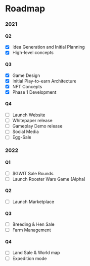 # Roadmap

### 2021

#### Q2

- [x] Idea Generation and Initial Planning
- [x] High-level concepts

#### Q3

- [x] Game Design
- [x] Initial Play-to-earn Architecture
- [x] NFT Concepts
- [x] Phase 1 Development

#### Q4

- [ ] Launch Website
- [ ] Whitepaper release
- [ ] Gameplay Demo release
- [ ] Social Media
- [ ] Egg-Sale

### 2022

#### Q1

- [ ] $GWIT Sale Rounds
- [ ] Launch Rooster Wars Game (Alpha)

#### Q2

- [ ] Launch Marketplace

#### Q3

- [ ] Breeding & Hen Sale
- [ ] Farm Management

#### Q4

- [ ] Land Sale & World map
- [ ] Expedition mode

